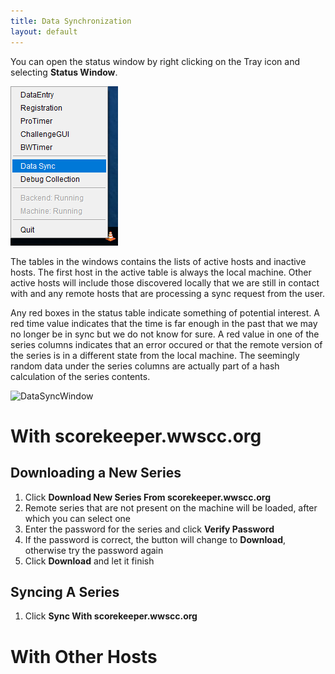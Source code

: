 ```yaml
---
title: Data Synchronization
layout: default 
---
```



You can open the status window by right clicking on the Tray icon and selecting **Status Window**.

![ContextMenu](images/syncmenu.png)

The tables in the windows contains the lists of active hosts and inactive hosts.  The first host in the active
table is always the local machine.  Other active hosts will include those discovered locally that we are still
in contact with and any remote hosts that are processing a sync request from the user.

Any red boxes in the status table indicate something of potential interest.  A red time value indicates that the
time is far enough in the past that we may no longer be in sync but we do not know for sure.  A red value in one
of the series columns indicates that an error occured or that the remote version of the series is in a different
state from the local machine.  The seemingly random data under the series columns are actually part of a hash
calculation of the series contents.

![DataSyncWindow](images/datasync.png)

# With scorekeeper.wwscc.org

## Downloading a New Series
1. Click **Download New Series From scorekeeper.wwscc.org**
1. Remote series that are not present on the machine will be loaded, after which you can select one
1. Enter the password for the series and click **Verify Password**
1. If the password is correct, the button will change to **Download**, otherwise try the password again
1. Click **Download** and let it finish

## Syncing A Series
1. Click **Sync With scorekeeper.wwscc.org**


# With Other Hosts


